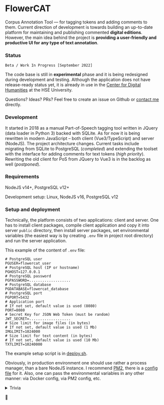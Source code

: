# FlowerCAT

Corpus Annotation Tool &mdash; for tagging tokens and adding comments to them. Current direction of development is towards building an up-to-date platform for maintaining and publishing commented **digital editions**. However, the main idea behind the project is **providing a user-friendly and productive UI for any type of text annotation**.

### Status 

`Beta / Work In Progress [September 2022]`

The code base is still in **experimental** phase and it is being redesigned during development and testing. Although the application does not have release-ready status yet, it is already in use in the [Center for Digital Humanities](https://hum.hse.ru/en/digital/about/) at the HSE University.

Questions? Ideas? PRs? Feel free to create an issue on Github or [contact me](https://yaskevich.com/) directly.

### Development

It started in 2018 as a manual Part-of-Speech tagging tool written in JQuery (data loader in Python 3) backed with SQLite. As for now it is being rewritten in modern JavaScript – both client (Vue3/TypeScript) and server (NodeJS). The project architecture changes. Current tasks include migrating from SQLite to PostgreSQL (*completed*) and extending the toolset with the interface for adding comments for text tokens (*high priority*). Rewriting the old client for PoS from JQuery to Vue3 is in the backlog as well (*postponed*).

### Requirements

NodeJS v14+, PostgreSQL v12+

Development setup: Linux, NodeJS v16, PostgreSQL v12

### Setup and deployment

Technically, the platform consists of two applications: client and server. One has to install client packages, compile client application and copy it into server `public` directory, then install server packages, set environmental variables (the easiest way is by creating `.env` file in project root directory) and run the server application.

This example of the content of `.env` file:

```
# PostgreSQL user
PGUSER=flowercat_user
# PostgreSQL host (IP or hostname)
PGHOST=127.0.0.1
# PostgreSQL password
PGPASSWORD=...................
# PostgreSQL database
PGDATABASE=flowercat_database
# PostgreSQL port
PGPORT=5432
# Application port
# If not set, default value is used (8080)
PORT=8080
# Secret Key for JSON Web Token (must be random)
JWT_SECRET=...................
# Size limit for image files (in bytes)
# If not set, default value is used (1 Mb)
IMGLIMIT=1024000
# Size limit for text content (in bytes)
# If not set, default value is used (10 Mb)
TXTLIMIT=10240000
```

The example setup script is in [deploy.sh](/deploy.sh).

Obviously, in production environment one should use rather a process manager, than a bare NodeJS instance. I recommend [PM2](https://pm2.keymetrics.io), there is a [config file](/server/ecosystem.config.cjs) for it. Also, one can pass the environmental variables in any other manner: via Docker config, via PM2 config, etc.

<details>
  <summary>Trivia</summary>

Initial version of the project was interactive manual *grammar* tagger for Belarusian text called **grammaticon** (2018). More functional and usable prototype (2020) was named **elemental** (2020), as it rendered text as a sequence of *elements* of different types. Since June 2022 it is branded as **flowercat**, because it became more multifunctional corpus annotation tool and other more straightforward names as *supercat*, *textcat* etc. were already occupied. So I had to use my imagination 🙂️ Also the application provides processing *flow*.

</details>


:space_invader:
